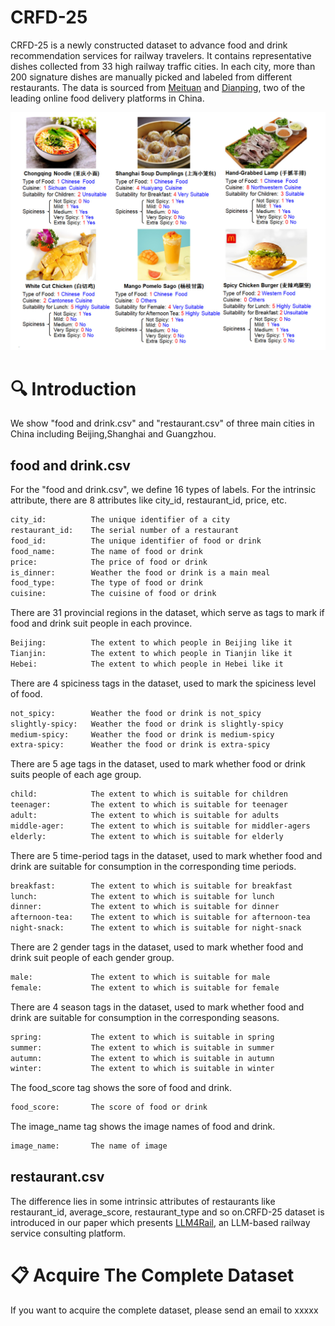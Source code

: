# CRFD-25
CRFD-25 is a newly constructed dataset to advance food and drink recommendation services for railway travelers. It contains representative dishes collected from 33 high railway traffic cities. In each city, more than 200 signature dishes are manually picked and labeled from different restaurants. The data is sourced from [Meituan](https://www.waimai.meituan.com) and [Dianping](https://www.dianping.com), two of the leading online food delivery platforms in China.

<img src="./illustrationofCRFD-25dataset.jpg" style="max-width:100%;height:auto;">

# 🔍 Introduction
We show "food and drink.csv" and "restaurant.csv" of three main cities in China including Beijing,Shanghai and Guangzhou. <br>
## food and drink.csv
For the "food and drink.csv", we define 16 types of labels. For the intrinsic attribute, there are 8 attributes like city_id, restaurant_id, price, etc.
```bash
city_id:          The unique identifier of a city
restaurant_id:    The serial number of a restaurant 
food_id:          The unique identifier of food or drink
food_name:        The name of food or drink
price:            The price of food or drink
is_dinner:        Weather the food or drink is a main meal
food_type:        The type of food or drink
cuisine:          The cuisine of food or drink
```
There are 31 provincial regions in the dataset, which serve as tags to mark if food and drink suit people in each province.
```bash
Beijing:          The extent to which people in Beijing like it
Tianjin:          The extent to which people in Tianjin like it
Hebei:            The extent to which people in Hebei like it
```
There are 4 spiciness tags in the dataset, used to mark the spiciness level of food.
```bash
not_spicy:        Weather the food or drink is not_spicy
slightly-spicy:   Weather the food or drink is slightly-spicy
medium-spicy:     Weather the food or drink is medium-spicy
extra-spicy:      Weather the food or drink is extra-spicy
```
There are 5 age tags in the dataset, used to mark whether food or drink suits people of each age group.
```bash
child:            The extent to which is suitable for children
teenager:         The extent to which is suitable for teenager
adult:            The extent to which is suitable for adults
middle-ager:      The extent to which is suitable for middler-agers
elderly:          The extent to which is suitable for elderly
```
There are 5 time-period tags in the dataset, used to mark whether food and drink are suitable for consumption in the corresponding time periods.
```bash
breakfast:        The extent to which is suitable for breakfast
lunch:            The extent to which is suitable for lunch
dinner:           The extent to which is suitable for dinner
afternoon-tea:    The extent to which is suitable for afternoon-tea
night-snack:      The extent to which is suitable for night-snack
```
There are 2 gender tags in the dataset, used to mark whether food and drink suit people of each gender group.
```bash
male:             The extent to which is suitable for male
female:           The extent to which is suitable for female
```
There are 4 season tags in the dataset, used to mark whether food and drink are suitable for consumption in the corresponding seasons.
```bash
spring:           The extent to which is suitable in spring
summer:           The extent to which is suitable in summer
autumn:           The extent to which is suitable in autumn
winter:           The extent to which is suitable in winter
```
The food_score tag shows the sore of food and drink.
```bash
food_score:       The score of food or drink 
```
The image_name tag shows the image names of food and drink.
```bash
image_name:       The name of image 
```
## restaurant.csv
The difference lies in some intrinsic attributes of restaurants like restaurant_id, average_score, restaurant_type and so on.CRFD-25 dataset is introduced in our paper which presents [LLM4Rail](https://anonymous.4open.science/r/LLM4Rail), an LLM-based railway service consulting platform.

# 📋 Acquire The Complete Dataset 
If you want to acquire the complete dataset, please send an email to xxxxx
